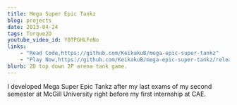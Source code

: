 ```yaml
---
title: Mega Super Epic Tankz
blog: projects
date: 2013-04-24
tags: Torque2D
youtube_video_id: Y0TPGHLFeNo
links:
    - "Read Code,https://github.com/KeikakuB/mega-epic-super-tankz"
    - "Play Now,https://github.com/KeikakuB/mega-epic-super-tankz/releases"
blurb: 2D top down 2P arena tank game.
---
```

I developed Mega Super Epic Tankz after my last exams of my second semester at McGill University right before my first internship at CAE.
